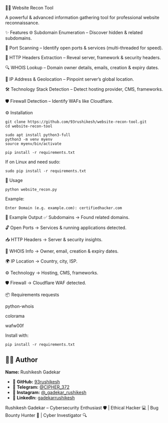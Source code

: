 🕵️‍♂️ Website Recon Tool

A powerful & advanced information gathering tool for professional website reconnaissance.

✨ Features
🌐 Subdomain Enumeration – Discover hidden & related subdomains.

🚪 Port Scanning – Identify open ports & services (multi-threaded for speed).

📜 HTTP Headers Extraction – Reveal server, framework & security headers.

🔍 WHOIS Lookup – Domain owner details, emails, creation & expiry dates.

📡 IP Address & Geolocation – Pinpoint server’s global location.

🛠 Technology Stack Detection – Detect hosting provider, CMS, frameworks.

🛡 Firewall Detection – Identify WAFs like Cloudflare.

⚙️ Installation
```
git clone https://github.com/93rushikesh/website-recon-tool.git
cd website-recon-tool

sudo apt install python3-full
python3 -m venv myenv
source myenv/bin/activate

pip install -r requirements.txt
```
If on Linux and need sudo:
```
sudo pip install -r requirements.txt
```
🚀 Usage
```
python website_recon.py
```
Example:
```
Enter Domain (e.g. example.com): certifiedhacker.com
```
🧾 Example Output
✅ Subdomains → Found related domains.

🔓 Open Ports → Services & running applications detected.

📥 HTTP Headers → Server & security insights.

🧾 WHOIS Info → Owner, email, creation & expiry dates.

🌍 IP Location → Country, city, ISP.

⚙️ Technology → Hosting, CMS, frameworks.

🛡 Firewall → Cloudflare WAF detected.


📦 Requirements
requests

python-whois

colorama

wafw00f

Install with:
```
pip install -r requirements.txt
```
## 👨‍💻 Author
**Name:** Rushikesh Gadekar  

- 🐙 **GitHub:** [93rushikesh](https://github.com/93rushikesh)  
- 📢 **Telegram:** [@CIPHER_372](https://t.me/CIPHER_372)  
- 📸 **Instagram:** [@_gadekar_rushikesh](https://instagram.com/_gadekar_rushikesh)  
- 💼 **LinkedIn:** [gadekarrushikesh](https://linkedin.com/in/gadekarrushikesh)  


Rushikesh Gadekar – Cybersecurity Enthusiast 🛡️ | Ethical Hacker 💻 | Bug Bounty Hunter 🐞 | Cyber Investigator 🔍
